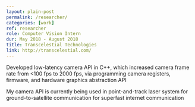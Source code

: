 ```yaml
---
layout: plain-post
permalink: /researcher/
categories: [work]
ref: researcher
role: Computer Vision Intern
dur: May 2018 - August 2018
title: Transcelestial Technologies
link: http://transcelestial.com/
---
```


Developed low-latency camera API in C++, which increased camera frame rate from <100 fps to 2000 fps, via programming camera registers, firmware, and hardware graphics abstraction API

My camera API is currently being used in point-and-track laser system for ground-to-satellite communication for superfast internet communication
